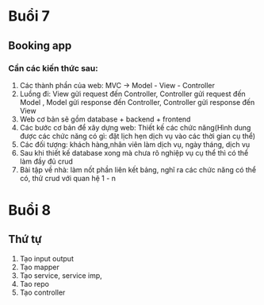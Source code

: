 # Buổi 7 
## Booking app
### Cần các kiến thức sau:
1. Các thành phần của web: MVC -> Model - View - Controller 
2. Luồng đi: View gửi request đến Controller, Controller gửi request đến Model , Model gửi response đến Controller, Controller gửi response đến View
3. Web cơ bản sẽ gồm database + backend + frontend
4. Các bước cơ bản để xây dựng web: Thiết kế các chức năng(Hình dung được các chức năng có gì: đặt lịch hẹn dịch vụ vào các thời gian cụ thể)
5. Các đối tượng: khách hàng,nhân viên làm dịch vụ, ngày tháng, dịch vụ 
6. Sau khi thiết kế database xong mà chưa rõ nghiệp vụ cụ thể thì có thể làm đầy đủ crud
7. Bài tập về nhà: làm nốt phần liên kết bảng, nghĩ ra các chức năng có thể có, thử crud với quan hệ 1 - n

# Buổi 8
## Thứ tự 
1. Tạo input output
2. Tạo mapper
2. Tạo service, service imp, 
3. Tao repo 
4. Tạo controller
